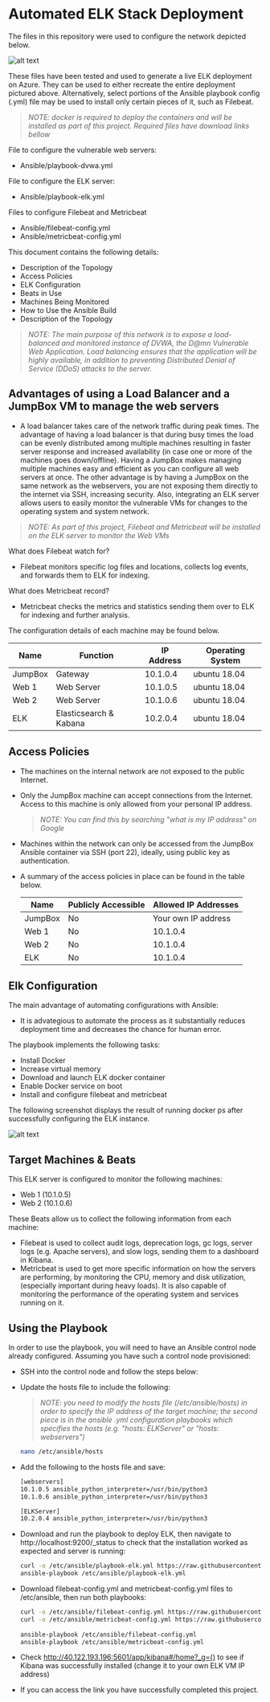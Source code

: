 # Automated ELK Stack Deployment

The files in this repository were used to configure the network depicted below.

![alt text](https://github.com/andrei-botez/cybersecurity/blob/main/Images/Network_Topology_ELK_readme.png "Visual Networking Diagram")

These files have been tested and used to generate a live ELK deployment on Azure. They can be used to either recreate the entire deployment pictured above. Alternatively, select portions of the Ansible playbook config (.yml) file may be used to install only certain pieces of it, such as Filebeat.

>*NOTE: docker is required to deploy the containers and will be installed as part of this project. Required files have download links bellow*

File to configure the vulnerable web servers:
  - Ansible/playbook-dvwa.yml

File to configure the ELK server:
  - Ansible/playbook-elk.yml

Files to configure Filebeat and Metricbeat
  - Ansible/filebeat-config.yml
  - Ansible/metricbeat-config.yml

This document contains the following details:
  - Description of the Topology
  - Access Policies
  - ELK Configuration
  - Beats in Use
  - Machines Being Monitored
  - How to Use the Ansible Build
  - Description of the Topology

>*NOTE: The main purpose of this network is to expose a load-balanced and monitored instance of DVWA, the D@mn Vulnerable Web Application. Load balancing ensures that the application will be highly available, in addition to preventing Distributed Denial of Service (DDoS) attacks to the server.*


## Advantages of using a Load Balancer and a JumpBox VM to manage the web servers
- A load balancer takes care of the network traffic during peak times. The advantage of having a load balancer is that during busy times the load can be evenly distributed among multiple machines resulting in faster server response and increased availability (in case one or more of the machines goes down/offline). Having a JumpBox makes managing multiple machines easy and efficient as you can configure all web servers at once. The other advantage is by having a JumpBox on the same network as the webservers, you are not exposing them directly to the internet via SSH, increasing security.
Also, integrating an ELK server allows users to easily monitor the vulnerable VMs for changes to the operating system and system network.

>*NOTE: As part of this project, Filebeat and Metricbeat will be installed on the ELK server to monitor the Web VMs*

What does Filebeat watch for?
- Filebeat monitors specific log files and locations, collects log events, and forwards them to ELK for indexing.

What does Metricbeat record? 
- Metricbeat checks the metrics and statistics sending them over to ELK for indexing and further analysis.

The configuration details of each machine may be found below.

| Name    | Function               | IP Address | Operating System |
|---------|------------------------|------------|------------------|
| JumpBox | Gateway                | 10.1.0.4   | ubuntu 18.04     |
| Web 1   | Web Server             | 10.1.0.5   | ubuntu 18.04     |
| Web 2   | Web Server             | 10.1.0.6   | ubuntu 18.04     |
| ELK     | Elasticsearch & Kabana | 10.2.0.4   | ubuntu 18.04     |


## Access Policies
- The machines on the internal network are not exposed to the public Internet.
- Only the JumpBox machine can accept connections from the Internet. Access to this machine is only allowed from your personal IP address. 
  >*NOTE: You can find this by searching "what is my IP address" on Google*

- Machines within the network can only be accessed from the JumpBox Ansible container via SSH (port 22), ideally, using public key as authentication.

- A summary of the access policies in place can be found in the table below.

  | Name    | Publicly Accessible | Allowed IP Addresses |
  |---------|---------------------|----------------------|
  | JumpBox | No                  | Your own IP address  |
  | Web 1   | No                  | 10.1.0.4             |
  | Web 2   | No                  | 10.1.0.4             |
  | ELK     | No                  | 10.1.0.4             |


## Elk Configuration

The main advantage of automating configurations with Ansible:
- It is advategious to automate the process as it substantially reduces deployment time and decreases the chance for human error.


The playbook implements the following tasks:
- Install Docker
- Increase virtual memory
- Download and launch ELK docker container
- Enable Docker service on boot
- Install and configure filebeat and metricbeat


The following screenshot displays the result of running docker ps after successfully configuring the ELK instance.

![alt text](https://github.com/andrei-botez/cybersecurity/blob/main/Images/docker_ps_output.png "Docker output")


## Target Machines & Beats

This ELK server is configured to monitor the following machines:
- Web 1 (10.1.0.5)
- Web 2 (10.1.0.6)

These Beats allow us to collect the following information from each machine: 
- Filebeat is used to collect audit logs, deprecation logs, gc logs, server logs (e.g. Apache servers), and slow logs, sending them to a dashboard in Kibana. 
- Metricbeat is used to get more specific information on how the servers are performing, by monitoring the CPU, memory and disk utilization, (especially important during heavy loads). It is also capable of monitoring the performance of the operating system and services running on it.


## Using the Playbook
In order to use the playbook, you will need to have an Ansible control node already configured. Assuming you have such a control node provisioned:

- SSH into the control node and follow the steps below:
  
- Update the hosts file to include the following:
    
  >*NOTE: you need to modify the hosts file (/etc/ansible/hosts) in order to specify the IP address of the target machine; the second piece is in the ansible .yml configuration playbooks which specifies the hosts (e.g. "hosts: ELKServer" or "hosts: webservers")*
    ```bash
    nano /etc/ansible/hosts
    ```
- Add the following to the hosts file and save:

  ```bash
  [webservers] 
  10.1.0.5 ansible_python_interpreter=/usr/bin/python3
  10.1.0.6 ansible_python_interpreter=/usr/bin/python3

  [ELKServer] 
  10.2.0.4 ansible_python_interpreter=/usr/bin/python3
  ```

- Download and run the playbook to deploy ELK, then navigate to http://localhost:9200/_status to check that the installation worked as expected and server is running:
  ```bash
  curl -o /etc/ansible/playbook-elk.yml https://raw.githubusercontent.com/andrei-botez/cybersecurity/main/Ansible/playbook-elk.yml
  ansible-playbook /etc/ansible/playbook-elk.yml
  ```
    
- Download filebeat-config.yml and metricbeat-config.yml files to /etc/ansible, then run both playbooks:
  ```bash
  curl -o /etc/ansible/filebeat-config.yml https://raw.githubusercontent.com/andrei-botez/cybersecurity/main/Ansible/filebeat-config.yml
  curl -o /etc/ansible/metricbeat-config.yml https://raw.githubusercontent.com/andrei-botez/cybersecurity/main/Ansible/metricbeat-config.yml
      
  ansible-playbook /etc/ansible/filebeat-config.yml
  ansible-playbook /etc/ansible/metricbeat-config.yml
  ```
- Check http://40.122.193.196:5601/app/kibana#/home?_g=() to see if Kibana was successfully installed (change it to your own ELK VM IP address)
    
- If you can access the link you have successfully completed this project.
